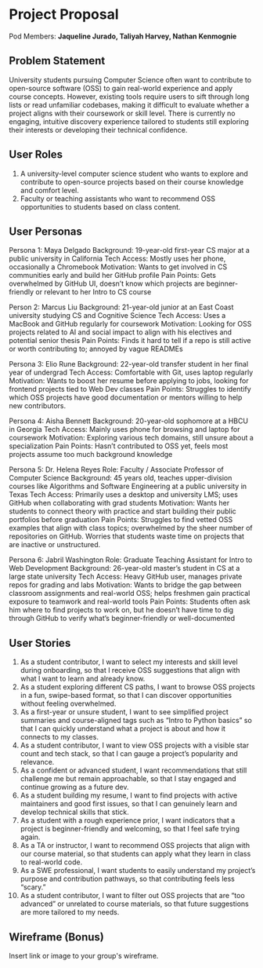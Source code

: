 # Project Proposal

Pod Members: **Jaqueline Jurado, Taliyah Harvey, Nathan Kenmognie**

## Problem Statement

University students pursuing Computer Science often want to contribute to open-source software (OSS) to gain real-world experience and apply course concepts. However, existing tools require users to sift through long lists or read unfamiliar codebases, making it difficult to evaluate whether a project aligns with their coursework or skill level. There is currently no engaging, intuitive discovery experience tailored to students still exploring their interests or developing their technical confidence.

## User Roles

1. A university-level computer science student who wants to explore and contribute to open-source projects based on their course knowledge and comfort level.
2. Faculty or teaching assistants who want to recommend OSS opportunities to students based on class content.

## User Personas

Persona 1: Maya Delgado
Background: 19-year-old first-year CS major at a public university in California
Tech Access: Mostly uses her phone, occasionally a Chromebook
Motivation: Wants to get involved in CS communities early and build her GitHub profile
Pain Points: Gets overwhelmed by GitHub UI, doesn’t know which projects are beginner-friendly or relevant to her Intro to CS course

Person 2: Marcus Liu
Background: 21-year-old junior at an East Coast university studying CS and Cognitive Science
Tech Access: Uses a MacBook and GitHub regularly for coursework
Motivation: Looking for OSS projects related to AI and social impact to align with his electives and potential senior thesis
Pain Points: Finds it hard to tell if a repo is still active or worth contributing to; annoyed by vague READMEs

Persona 3: Elio Rune
Background: 22-year-old transfer student in her final year of undergrad
Tech Access: Comfortable with Git, uses laptop regularly
Motivation: Wants to boost her resume before applying to jobs, looking for frontend projects tied to Web Dev classes
Pain Points: Struggles to identify which OSS projects have good documentation or mentors willing to help new contributors.

Persona 4: Aisha Bennett
Background: 20-year-old sophomore at a HBCU in Georgia
Tech Access: Mainly uses phone for browsing and laptop for coursework
Motivation: Exploring various tech domains, still unsure about a specialization
Pain Points: Hasn’t contributed to OSS yet, feels most projects assume too much background knowledge

Persona 5: Dr. Helena Reyes
Role: Faculty / Associate Professor of Computer Science
Background: 45 years old, teaches upper-division courses like Algorithms and Software Engineering at a public university in Texas
Tech Access: Primarily uses a desktop and university LMS; uses GitHub when collaborating with grad students
Motivation: Wants her students to connect theory with practice and start building their public portfolios before graduation
Pain Points: Struggles to find vetted OSS examples that align with class topics; overwhelmed by the sheer number of repositories on GitHub. Worries that students waste time on projects that are inactive or unstructured.

Persona 6: Jabril Washington
Role: Graduate Teaching Assistant for Intro to Web Development
Background: 26-year-old master’s student in CS at a large state university
Tech Access: Heavy GitHub user, manages private repos for grading and labs
Motivation: Wants to bridge the gap between classroom assignments and real-world OSS; helps freshmen gain practical exposure to teamwork and real-world tools
Pain Points: Students often ask him where to find projects to work on, but he doesn’t have time to dig through GitHub to verify what’s beginner-friendly or well-documented

## User Stories

1. As a student contributor, I want to select my interests and skill level during onboarding, so that I receive OSS suggestions that align with what I want to learn and already know.
2. As a student exploring different CS paths, I want to browse OSS projects in a fun, swipe-based format, so that I can discover opportunities without feeling overwhelmed.
3. As a first-year or unsure student, I want to see simplified project summaries and course-aligned tags such as “Intro to Python basics” so that I can quickly understand what a project is about and how it connects to my classes.
4. As a student contributor, I want to view OSS projects with a visible star count and tech stack, so that I can gauge a project’s popularity and relevance.
5. As a confident or advanced student, I want recommendations that still challenge me but remain approachable, so that I stay engaged and continue growing as a future dev.
6. As a student building my resume, I want to find projects with active maintainers and good first issues, so that I can genuinely learn and develop technical skills that stick.
7. As a student with a rough experience prior, I want indicators that a project is beginner-friendly and welcoming, so that I feel safe trying again.
8. As a TA or instructor, I want to recommend OSS projects that align with our course material, so that students can apply what they learn in class to real-world code.
9. As a SWE professional, I want students to easily understand my project’s purpose and contribution pathways, so that contributing feels less “scary.”
10. As a student contributor, I want to filter out OSS projects that are “too advanced” or unrelated to course materials, so that future suggestions are more tailored to my needs.

## Wireframe (Bonus)

Insert link or image to your group's wireframe. 
